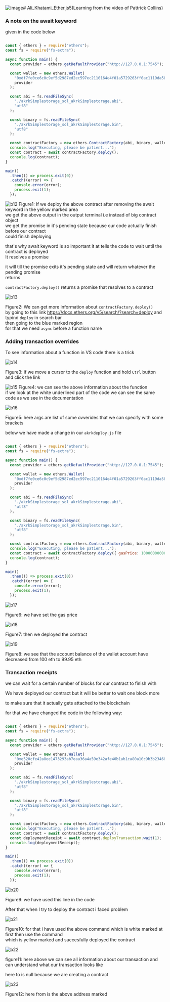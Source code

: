 ![image](https://github.com/C191068/Ali_Khatami_Ether.js5/assets/89090776/2093875e-342e-40f8-96b4-8c67ce410c62)# Ali_Khatami_Ether.js5(Learning from the video of Pattrick Collins)

### A note on the await keyword 

given in the code below

```javascript

const { ethers } = require("ethers");
const fs = require("fs-extra");

async function main() {
  const provider = ethers.getDefaultProvider("http://127.0.0.1:7545");

  const wallet = new ethers.Wallet(
    "0xdf7fe0ce6c0c9ef5d2987ed2ec597ec2110164e4f01a5729263ff0ac1119da58",
    provider
  );

  const abi = fs.readFileSync(
    "./akrkSimplestorage_sol_akrkSimplestorage.abi",
    "utf8"
  );

  const binary = fs.readFileSync(
    "./akrkSimplestorage_sol_akrkSimplestorage.bin",
    "utf8"
  );

  const contractFactory = new ethers.ContractFactory(abi, binary, wallet);
  console.log("Executing, please be patient...");
  const contract = await contractFactory.deploy();
  console.log(contract);
}

main()
  .then(() => process.exit(0))
  .catch((error) => {
    console.error(error);
    process.exit(1);
  });

```


![b12](https://github.com/C191068/Ali_Khatami_Ether.js5/assets/89090776/c20335a6-0373-48e0-a23d-9e8c2ba32172)
Figure1: If we deploy the above contract after removing the await keyword in the yellow marked area <br>
we get the above output in the output terminal i.e instead of big contract object <br>
we get the promise in it's pending state because our code actually finish before our contract <br>
could finish deploying <br>

that's why await keyword is so important it at tells the code  to wait until the contract is deployed <br>
It resolves a promise <br>

it will till the promise exits it's pending state and will return whatever the pending promise <br>
returns <br>

```contractFactory.deploy()``` returns a promise that resolves to  a contract <br>


![b13](https://github.com/C191068/Ali_Khatami_Ether.js5/assets/89090776/3161c30a-522a-4ee0-8d78-8c33587af30d)

Figure2: We can get more information about ```contractFactory.deploy()``` <br>
by going to this link https://docs.ethers.org/v5/search/?search=deploy and typind ```deploy``` in search bar<br>
then going to the blue marked region <br>
for that we need ```async``` before a function name <br>


### Adding transaction overrides 

To see information about a function in VS code there is a trick <br>


![b14](https://github.com/C191068/Ali_Khatami_Ether.js5/assets/89090776/0a882f29-08c4-48a0-a22d-fa31a8900d70)

Figure3: if we move a cursor to the ```deploy``` function and hold ```Ctrl``` button and click the link <br>

![b15](https://github.com/C191068/Ali_Khatami_Ether.js5/assets/89090776/a5654a02-7730-439f-9359-02d15bfad9e1)
Figure4: we can see the above information about the function <br>
if we look at the white underlined part of the code we can see the same code as we see in the documentation <br>

![b16](https://github.com/C191068/Ali_Khatami_Ether.js5/assets/89090776/9456dabb-fc86-49af-a2b2-40ac40875d90)

Figure5: here args are list of some ovverides that we can specify with some brackets <br>

below we have made a change in our ```akrkdeploy.js``` file <br>

```javascript

const { ethers } = require("ethers");
const fs = require("fs-extra");

async function main() {
  const provider = ethers.getDefaultProvider("http://127.0.0.1:7545");

  const wallet = new ethers.Wallet(
    "0xdf7fe0ce6c0c9ef5d2987ed2ec597ec2110164e4f01a5729263ff0ac1119da58",
    provider
  );

  const abi = fs.readFileSync(
    "./akrkSimplestorage_sol_akrkSimplestorage.abi",
    "utf8"
  );

  const binary = fs.readFileSync(
    "./akrkSimplestorage_sol_akrkSimplestorage.bin",
    "utf8"
  );

  const contractFactory = new ethers.ContractFactory(abi, binary, wallet);
  console.log("Executing, please be patient...");
  const contract = await contractFactory.deploy({ gasPrice: 100000000000 });
  console.log(contract);
}

main()
  .then(() => process.exit(0))
  .catch((error) => {
    console.error(error);
    process.exit(1);
  });

```
![b17](https://github.com/C191068/Ali_Khatami_Ether.js5/assets/89090776/3ad331d7-4760-4787-9378-0ffc33c6f2e5)

Figure6: we have set the gas price <br>


![b18](https://github.com/C191068/Ali_Khatami_Ether.js5/assets/89090776/d6fb3291-63b5-46ff-8753-a706ba775606)

Figure7: then we deployed the contract <br>

![b19](https://github.com/C191068/Ali_Khatami_Ether.js5/assets/89090776/0357c901-c948-405c-8cbe-92d99eb964f1)

Figure8: we see that the account balance of the wallet account have decreased from 100 eth to 99.95 eth <br>

### Transaction receipts

we can wait for a certain number of blocks for our contract to finish with <br>

We have deployed our contract but it will be better to wait one block more <br>

to make sure that it actually gets attached to the blockchain <br>

for that we have changed the code in the following way:

```javascript

const { ethers } = require("ethers");
const fs = require("fs-extra");

async function main() {
  const provider = ethers.getDefaultProvider("http://127.0.0.1:7545");

  const wallet = new ethers.Wallet(
    "0xe520cfe42a8ee1473293ab7eaa36a4a59e342afe40b1ab1ca80a10c9b3b23468",
    provider
  );

  const abi = fs.readFileSync(
    "./akrkSimplestorage_sol_akrkSimplestorage.abi",
    "utf8"
  );

  const binary = fs.readFileSync(
    "./akrkSimplestorage_sol_akrkSimplestorage.bin",
    "utf8"
  );

  const contractFactory = new ethers.ContractFactory(abi, binary, wallet);
  console.log("Executing, please be patient...");
  const contract = await contractFactory.deploy();
  const deploymentReceipt = await contract.deployTransaction.wait(1);
  console.log(deploymentReceipt);
}

main()
  .then(() => process.exit(0))
  .catch((error) => {
    console.error(error);
    process.exit(1);
  });


```



![b20](https://github.com/C191068/Ali_Khatami_Ether.js5/assets/89090776/4b4f4736-65a2-467d-9a4f-7aa7628b2cbb)

Figure9: we have used this line in the code <br>

After that when I try to deploy the contract i faced problem 

![b21](https://github.com/C191068/Ali_Khatami_Ether.js5/assets/89090776/847bd4f8-76fc-443a-a51f-dc47cb07f0ab)

Figure10: for that i have used the above command which is white marked at first then use the command <br>
which is yellow marked and succesfully deployed the contract <br>

![b22](https://github.com/C191068/Ali_Khatami_Ether.js5/assets/89090776/eb75669d-f855-4539-8701-c99c47e9418d)

figure11: here above we can see all information about our transaction and can understand what our transaction looks like <br>

here to is null because we are creating  a contract 

![b23](https://github.com/C191068/Ali_Khatami_Ether.js5/assets/89090776/fed32510-fb87-4a59-aa35-58d6b834f72e)

Figure12: here from is the above address marked <br>

